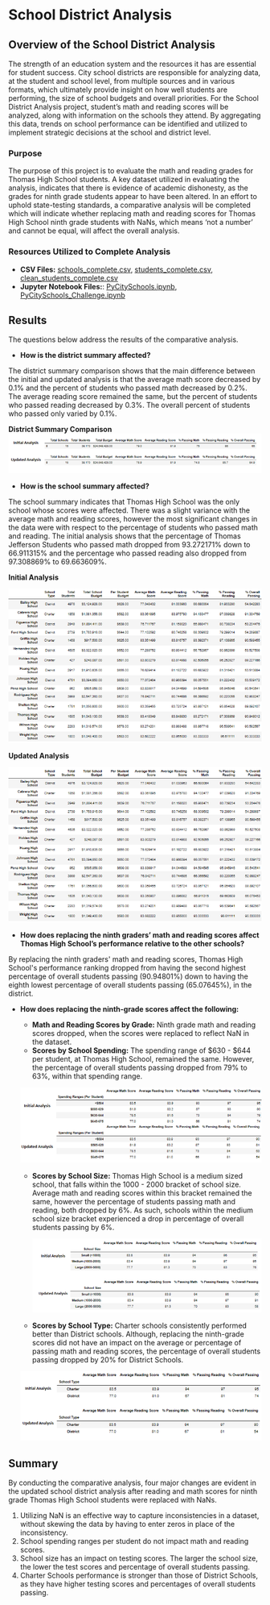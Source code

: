 # School District Analysis

## Overview of the School District Analysis
The strength of an education system and the resources it has are essential for student success. City school districts are responsible for analyzing data, at the student and school level, from multiple sources and in various formats, which ultimately provide insight on how well students are performing, the size of school budgets and overall priorities. For the School District Analysis project, student’s math and reading scores will be analyzed, along with information on the schools they attend. By aggregating this data, trends on school performance can be identified and utilized to implement strategic decisions at the school and district level.  

### Purpose
The purpose of this project is to evaluate the math and reading grades for Thomas High School students. A key dataset utilized in evaluating the analysis, indicates that there is evidence of academic dishonesty, as the grades for ninth grade students appear to have been altered. In an effort to uphold state-testing standards, a comparative analysis will be completed which will indicate whether replacing math and reading scores for Thomas High School ninth grade students with NaNs, which means ‘not a number’ and cannot be equal, will affect the overall analysis.

### Resources Utilized to Complete Analysis
* **CSV Files:** 
[schools_complete.csv](https://github.com/cmmgw/School_District_Analysis/blob/main/Resources/schools_complete.csv), 
[students_complete.csv](https://github.com/cmmgw/School_District_Analysis/blob/main/Resources/students_complete.csv), 
[clean_students_complete.csv](https://github.com/cmmgw/School_District_Analysis/blob/main/Resources/clean_students_complete.csv)
* **Jupyter Notebook Files:**: 
[PyCitySchools.ipynb](https://github.com/cmmgw/School_District_Analysis/blob/main/PyCitySchools.ipynb), 
[PyCitySchools_Challenge.ipynb](https://github.com/cmmgw/School_District_Analysis/blob/main/PyCitySchools_Challenge.ipynb)


## Results
The questions below address the results of the comparative analysis.

- **How is the district summary affected?**

The district summary comparison shows that the main difference between the initial and updated analysis is that the average math score decreased by 0.1% and the percent of students who passed math decreased by 0.2%. The average reading score remained the same, but the percent of students who passed reading decreased by 0.3%. The overall percent of students who passed only varied by 0.1%.

**District Summary Comparison**
![District Summary Comparison ]( https://github.com/cmmgw/School_District_Analysis/blob/main/Resources/District_%20Summary_Comparison.PNG)

-	**How is the school summary affected?**

The school summary indicates that Thomas High School was the only school whose scores were affected. There was a slight variance with the average math and reading scores, however the most significant changes in the data were with respect to the percentage of students who passed math and reading. The initial analysis shows that the percentage of Thomas Jefferson Students who passed math dropped from 93.272171% down to 66.911315% and the percentage who passed reading also dropped from 97.308869% to 69.663609%.


**Initial Analysis**

![School Summary Initial ]( https://github.com/cmmgw/School_District_Analysis/blob/main/Resources/School_Summary_Initial.PNG)


**Updated Analysis** 

![School Summary Updated]( https://github.com/cmmgw/School_District_Analysis/blob/main/Resources/School_Summary_Updated.PNG)



-	**How does replacing the ninth graders’ math and reading scores affect Thomas High School’s performance relative to the other schools?**

By replacing the ninth graders' math and reading scores, Thomas High School's performance ranking dropped from having the second highest percentage of overall students passing (90.94801%) down to having the eighth lowest percentage of overall students passing (65.07645%), in the district.


- **How does replacing the ninth-grade scores affect the following:**
  - **Math and Reading Scores by Grade:** Ninth grade math and reading scores dropped, when the scores were replaced to reflect NaN in the dataset. 
  - **Scores by School Spending:** The spending range of $630 - $644 per student, at Thomas High School, remained the same. However, the percentage of overall students passing dropped from 79% to 63%, within that spending range. 
  
   ![School Spending_Comparison](https://github.com/cmmgw/School_District_Analysis/blob/main/Resources/School_Spending_Comparison_.PNG)
 
   
  - **Scores by School Size:** Thomas High School is a medium sized school, that falls within the 1000 - 2000 bracket of school size. Average math and reading scores within this bracket remained the same, however the percentage of students passing math and reading, both dropped by 6%. As such, schools within the medium school size bracket experienced a drop in percentage of overall students passing by 6%.
  
    ![Scores_By_School_Size_Comparison](https://github.com/cmmgw/School_District_Analysis/blob/main/Resources/Scores_By_School_Size_Comparison.PNG)  
  
  
  - **Scores by School Type:** Charter schools consistently performed better than District schools. Although, replacing the ninth-grade scores did not have an impact on the average or percentage of passing math and reading scores, the percentage of overall students passing dropped by 20% for District Schools. 

  ![Scores_By_School_Type_Comparison](https://github.com/cmmgw/School_District_Analysis/blob/main/Resources/Scores_By_School_Type_Comparison.PNG)


## Summary
By conducting the comparative analysis, four major changes are evident in the updated school district analysis after reading and math scores for ninth grade Thomas High School students were replaced with NaNs.
1. Utilizing NaN is an effective way to capture inconsistencies in a dataset, without skewing the data by having to enter zeros in place of the inconsistency.
2. School spending ranges per student do not impact math and reading scores.
3. School size has an impact on testing scores. The larger the school size, the lower the test scores and percentage of overall students passing. 
4. Charter Schools performance is stronger than those of District Schools, as they have higher testing scores and percentages of overall students passing. 

